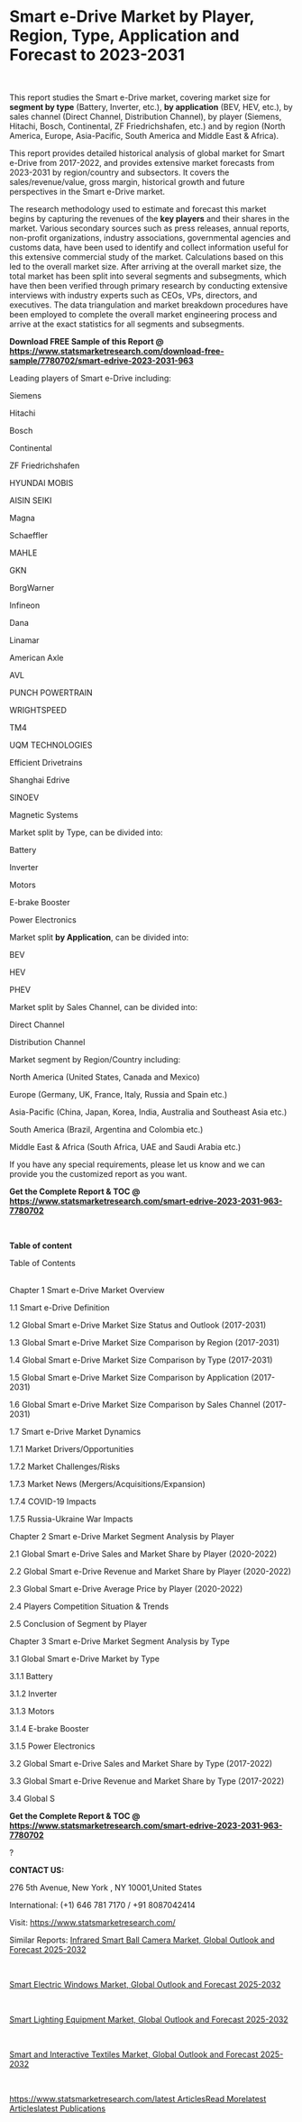 <h1>Smart e-Drive Market by Player, Region, Type, Application and Forecast to 2023-2031</h1><br/><p>This report studies the Smart e-Drive market, covering market size for <strong>segment by type</strong> (Battery, Inverter, etc.), <strong>by application</strong> (BEV, HEV, etc.), by sales channel (Direct Channel, Distribution Channel), by player (Siemens, Hitachi, Bosch, Continental, ZF Friedrichshafen, etc.) and by region (North America, Europe, Asia-Pacific, South America and Middle East & Africa).</p>
 
 
 
 <p>This report provides detailed historical analysis of global market for Smart e-Drive from 2017-2022, and provides extensive market forecasts from 2023-2031 by region/country and subsectors. It covers the sales/revenue/value, gross margin, historical growth and future perspectives in the Smart e-Drive market.</p>
 
 
 
 <p>The research methodology used to estimate and forecast this market begins by capturing the revenues of the <strong>key players</strong> and their shares in the market. Various secondary sources such as press releases, annual reports, non-profit organizations, industry associations, governmental agencies and customs data, have been used to identify and collect information useful for this extensive commercial study of the market. Calculations based on this led to the overall market size. After arriving at the overall market size, the total market has been split into several segments and subsegments, which have then been verified through primary research by conducting extensive interviews with industry experts such as CEOs, VPs, directors, and executives. The data triangulation and market breakdown procedures have been employed to complete the overall market engineering process and arrive at the exact statistics for all segments and subsegments.</p>
 
 
 
 <p><strong>Download FREE Sample of this Report @ <a href="https://www.statsmarketresearch.com/download-free-sample/7780702/smart-edrive-2023-2031-963">https://www.statsmarketresearch.com/download-free-sample/7780702/smart-edrive-2023-2031-963</a></strong></p>
 
 
 
 <p>Leading players of Smart e-Drive including:</p>
 
 
 
 <p>Siemens</p>
 
 
 
 <p>Hitachi</p>
 
 
 
 <p>Bosch</p>
 
 
 
 <p>Continental</p>
 
 
 
 <p>ZF Friedrichshafen</p>
 
 
 
 <p>HYUNDAI MOBIS</p>
 
 
 
 <p>AISIN SEIKI</p>
 
 
 
 <p>Magna</p>
 
 
 
 <p>Schaeffler</p>
 
 
 
 <p>MAHLE</p>
 
 
 
 <p>GKN</p>
 
 
 
 <p>BorgWarner</p>
 
 
 
 <p>Infineon</p>
 
 
 
 <p>Dana</p>
 
 
 
 <p>Linamar</p>
 
 
 
 <p>American Axle</p>
 
 
 
 <p>AVL</p>
 
 
 
 <p>PUNCH POWERTRAIN</p>
 
 
 
 <p>WRIGHTSPEED</p>
 
 
 
 <p>TM4</p>
 
 
 
 <p>UQM TECHNOLOGIES</p>
 
 
 
 <p>Efficient Drivetrains</p>
 
 
 
 <p>Shanghai Edrive</p>
 
 
 
 <p>SINOEV</p>
 
 
 
 <p>Magnetic Systems</p>
 
 
 
 <p>Market split by Type, can be divided into:</p>
 
 
 
 <p>Battery</p>
 
 
 
 <p>Inverter</p>
 
 
 
 <p>Motors</p>
 
 
 
 <p>E-brake Booster</p>
 
 
 
 <p>Power Electronics</p>
 
 
 
 <p>Market split <strong>by Application</strong>, can be divided into:</p>
 
 
 
 <p>BEV</p>
 
 
 
 <p>HEV</p>
 
 
 
 <p>PHEV</p>
 
 
 
 <p>Market split by Sales Channel, can be divided into:</p>
 
 
 
 <p>Direct Channel</p>
 
 
 
 <p>Distribution Channel</p>
 
 
 
 <p>Market segment by Region/Country including:</p>
 
 
 
 <p>North America (United States, Canada and Mexico)</p>
 
 
 
 <p>Europe (Germany, UK, France, Italy, Russia and Spain etc.)</p>
 
 
 
 <p>Asia-Pacific (China, Japan, Korea, India, Australia and Southeast Asia etc.)</p>
 
 
 
 <p>South America (Brazil, Argentina and Colombia etc.)</p>
 
 
 
 <p>Middle East & Africa (South Africa, UAE and Saudi Arabia etc.)</p>
 
 
 
 <p>If you have any special requirements, please let us know and we can provide you the customized report as you want.</p>
 
 
 
 <div><b>Get the Complete Report & TOC @ <a href="https://www.statsmarketresearch.com/smart-edrive-2023-2031-963-7780702">https://www.statsmarketresearch.com/smart-edrive-2023-2031-963-7780702</a></b></div>
 
 
 
 <p><br />
 
 <b>Table of content</b></p>
 
 
 
 <p>Table of Contents<br />
 
 <br />
 
 Chapter 1 Smart e-Drive Market Overview<br />
 
 1.1 Smart e-Drive Definition<br />
 
 1.2 Global Smart e-Drive Market Size Status and Outlook (2017-2031)<br />
 
 1.3 Global Smart e-Drive Market Size Comparison by Region (2017-2031)<br />
 
 1.4 Global Smart e-Drive Market Size Comparison by Type (2017-2031)<br />
 
 1.5 Global Smart e-Drive Market Size Comparison by Application (2017-2031)<br />
 
 1.6 Global Smart e-Drive Market Size Comparison by Sales Channel (2017-2031)<br />
 
 1.7 Smart e-Drive Market Dynamics<br />
 
 1.7.1 Market Drivers/Opportunities<br />
 
 1.7.2 Market Challenges/Risks<br />
 
 1.7.3 Market News (Mergers/Acquisitions/Expansion)<br />
 
 1.7.4 COVID-19 Impacts<br />
 
 1.7.5 Russia-Ukraine War Impacts<br />
 
 Chapter 2 Smart e-Drive Market Segment Analysis by Player<br />
 
 2.1 Global Smart e-Drive Sales and Market Share by Player (2020-2022)<br />
 
 2.2 Global Smart e-Drive Revenue and Market Share by Player (2020-2022)<br />
 
 2.3 Global Smart e-Drive Average Price by Player (2020-2022)<br />
 
 2.4 Players Competition Situation & Trends<br />
 
 2.5 Conclusion of Segment by Player<br />
 
 Chapter 3 Smart e-Drive Market Segment Analysis by Type<br />
 
 3.1 Global Smart e-Drive Market by Type<br />
 
 3.1.1 Battery<br />
 
 3.1.2 Inverter<br />
 
 3.1.3 Motors<br />
 
 3.1.4 E-brake Booster<br />
 
 3.1.5 Power Electronics<br />
 
 3.2 Global Smart e-Drive Sales and Market Share by Type (2017-2022)<br />
 
 3.3 Global Smart e-Drive Revenue and Market Share by Type (2017-2022)<br />
 
 3.4 Global S</p>
 
 
 
 <div><b>Get the Complete Report & TOC @ <a href="https://www.statsmarketresearch.com/smart-edrive-2023-2031-963-7780702">https://www.statsmarketresearch.com/smart-edrive-2023-2031-963-7780702</a></b></div>
 
 
 
 <p>? </p>
 
 
 
 <p><b>CONTACT US:</b><br />
 
 276 5th Avenue, New York , NY 10001,United States<br />
 
 International: (+1) 646 781 7170 / +91 8087042414<br />
 
 Visit: <a href="https://www.statsmarketresearch.com/">https://www.statsmarketresearch.com/</a><br />
 
 Similar Reports: <a href="https://www.statsmarketresearch.com/smart-edrive-2023-2031-963-7780702">Infrared Smart Ball Camera Market, Global Outlook and Forecast 2025-2032</a><br />
 
 <br />
 
 <a href="https://www.statsmarketresearch.com/smart-edrive-2023-2031-963-7780702">Smart Electric Windows Market, Global Outlook and Forecast 2025-2032</a><br />
 
 <br />
 
 <a href="https://www.statsmarketresearch.com/smart-edrive-2023-2031-963-7780702">Smart Lighting Equipment Market, Global Outlook and Forecast 2025-2032</a><br />
 
 <br />
 
 <a href="https://www.statsmarketresearch.com/smart-edrive-2023-2031-963-7780702">Smart and Interactive Textiles Market, Global Outlook and Forecast 2025-2032</a><br />
 
 <br />
 
 <a href="https://gyeongbokgung.com">https://www.statsmarketresearch.com/</a><a href="https://hallyeomaritime.com">latest Articles</a><a href="https://jingwansa.com">Read More</a><a href="https://nguoiviet.jp/">latest Articles</a><a href="https://www.intelmarketresearch.com/">latest Publications</a></p>